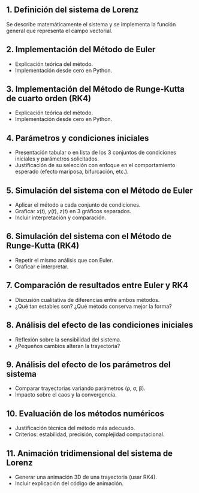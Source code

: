 ## 1. Definición del sistema de Lorenz

Se describe matemáticamente el sistema y se implementa la función general que representa el campo vectorial.

## 2. Implementación del Método de Euler

- Explicación teórica del método.
- Implementación desde cero en Python.

## 3. Implementación del Método de Runge-Kutta de cuarto orden (RK4)

- Explicación teórica del método.
- Implementación desde cero en Python.

## 4. Parámetros y condiciones iniciales

- Presentación tabular o en lista de los 3 conjuntos de condiciones iniciales y parámetros solicitados.
- Justificación de su selección con enfoque en el comportamiento esperado (efecto mariposa, bifurcación, etc.).

## 5. Simulación del sistema con el Método de Euler

- Aplicar el método a cada conjunto de condiciones.
- Graficar $x(t)$, $y(t)$, $z(t)$ en 3 gráficos separados.
- Incluir interpretación y comparación.

## 6. Simulación del sistema con el Método de Runge-Kutta (RK4)

- Repetir el mismo análisis que con Euler.
- Graficar e interpretar.

## 7. Comparación de resultados entre Euler y RK4

- Discusión cualitativa de diferencias entre ambos métodos.
- ¿Qué tan estables son? ¿Qué método conserva mejor la forma?

## 8. Análisis del efecto de las condiciones iniciales

- Reflexión sobre la sensibilidad del sistema.
- ¿Pequeños cambios alteran la trayectoria?

## 9. Análisis del efecto de los parámetros del sistema

- Comparar trayectorias variando parámetros (ρ, σ, β).
- Impacto sobre el caos y la convergencia.

## 10. Evaluación de los métodos numéricos

- Justificación técnica del método más adecuado.
- Criterios: estabilidad, precisión, complejidad computacional.

## 11. Animación tridimensional del sistema de Lorenz

- Generar una animación 3D de una trayectoria (usar RK4).
- Incluir explicación del código de animación.

